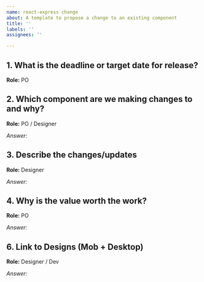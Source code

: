 ```yaml
---
name: react-express change
about: A template to propose a change to an existing component
title: ''
labels: ''
assignees: ''

---
```


## 1. What is the deadline or target date for release?
**Role:** PO 


## 2. Which component are we making changes to and why?
**Role:** PO / Designer

*Answer:*


## 3. Describe the changes/updates
**Role:** Designer

*Answer:*


## 4. Why is the value worth the work?
**Role:** PO

*Answer:*

## 6. Link to Designs (Mob + Desktop)
**Role:** Designer / Dev

*Answer:*
